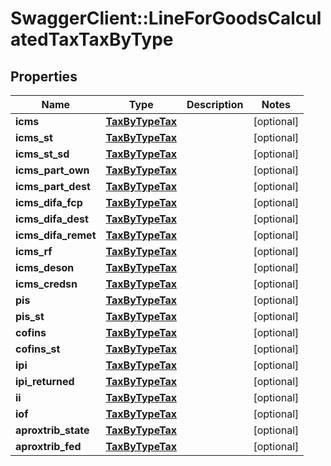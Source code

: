 # SwaggerClient::LineForGoodsCalculatedTaxTaxByType

## Properties
Name | Type | Description | Notes
------------ | ------------- | ------------- | -------------
**icms** | [**TaxByTypeTax**](TaxByTypeTax.md) |  | [optional] 
**icms_st** | [**TaxByTypeTax**](TaxByTypeTax.md) |  | [optional] 
**icms_st_sd** | [**TaxByTypeTax**](TaxByTypeTax.md) |  | [optional] 
**icms_part_own** | [**TaxByTypeTax**](TaxByTypeTax.md) |  | [optional] 
**icms_part_dest** | [**TaxByTypeTax**](TaxByTypeTax.md) |  | [optional] 
**icms_difa_fcp** | [**TaxByTypeTax**](TaxByTypeTax.md) |  | [optional] 
**icms_difa_dest** | [**TaxByTypeTax**](TaxByTypeTax.md) |  | [optional] 
**icms_difa_remet** | [**TaxByTypeTax**](TaxByTypeTax.md) |  | [optional] 
**icms_rf** | [**TaxByTypeTax**](TaxByTypeTax.md) |  | [optional] 
**icms_deson** | [**TaxByTypeTax**](TaxByTypeTax.md) |  | [optional] 
**icms_credsn** | [**TaxByTypeTax**](TaxByTypeTax.md) |  | [optional] 
**pis** | [**TaxByTypeTax**](TaxByTypeTax.md) |  | [optional] 
**pis_st** | [**TaxByTypeTax**](TaxByTypeTax.md) |  | [optional] 
**cofins** | [**TaxByTypeTax**](TaxByTypeTax.md) |  | [optional] 
**cofins_st** | [**TaxByTypeTax**](TaxByTypeTax.md) |  | [optional] 
**ipi** | [**TaxByTypeTax**](TaxByTypeTax.md) |  | [optional] 
**ipi_returned** | [**TaxByTypeTax**](TaxByTypeTax.md) |  | [optional] 
**ii** | [**TaxByTypeTax**](TaxByTypeTax.md) |  | [optional] 
**iof** | [**TaxByTypeTax**](TaxByTypeTax.md) |  | [optional] 
**aproxtrib_state** | [**TaxByTypeTax**](TaxByTypeTax.md) |  | [optional] 
**aproxtrib_fed** | [**TaxByTypeTax**](TaxByTypeTax.md) |  | [optional] 


